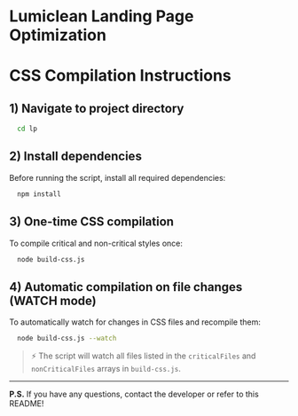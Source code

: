 # Lumiclean Landing Page Optimization

# CSS Compilation Instructions

## 1) Navigate to project directory
```bash
  cd lp
```

## 2) Install dependencies

Before running the script, install all required dependencies:

```bash
  npm install
```

## 3) One-time CSS compilation

To compile critical and non-critical styles once:

```bash
  node build-css.js
```

## 4) Automatic compilation on file changes (WATCH mode)

To automatically watch for changes in CSS files and recompile them:

```bash
  node build-css.js --watch
```

> ⚡ The script will watch all files listed in the `criticalFiles` and `nonCriticalFiles` arrays in `build-css.js`.

---

**P.S.** If you have any questions, contact the developer or refer to this README! 